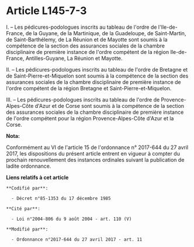 # Article L145-7-3

I. – Les pédicures-podologues inscrits au tableau de l'ordre de l'Ile-de-France, de la Guyane, de la Martinique, de la
Guadeloupe, de Saint-Martin, de Saint-Barthélemy, de La Réunion et de Mayotte sont soumis à la compétence de la section des
assurances sociales de la chambre disciplinaire de première instance de l'ordre compétent de la région Ile-de-France,
Antilles-Guyane, La Réunion et Mayotte.

II. – Les pédicures-podologues inscrits au tableau de l'ordre de Bretagne et de Saint-Pierre-et-Miquelon sont soumis à la
compétence de la section des assurances sociales de la chambre disciplinaire de première instance de l'ordre compétent de la
région Bretagne et Saint-Pierre-et-Miquelon.

III. – Les pédicures-podologues inscrits au tableau de l'ordre de Provence-Alpes-Côte d'Azur et de Corse sont soumis à la
compétence de la section des assurances sociales de la chambre disciplinaire de première instance de l'ordre compétent pour
la région Provence-Alpes-Côte d'Azur et la Corse.

**Nota:**

Conformément au VI de l'article 15 de l'ordonnance n° 2017-644 du 27 avril 2017, les dispositions du présent article entrent
en vigueur à compter du prochain renouvellement des instances ordinales suivant la publication de ladite ordonnance.

**Liens relatifs à cet article**

	**Codifié par**:

	  - Décret n°85-1353 du 17 décembre 1985

	**Cité par**:

	  - Loi n°2004-806 du 9 août 2004 - art. 110 (V)

	**Modifié par**:

	  - Ordonnance n°2017-644 du 27 avril 2017 - art. 11
